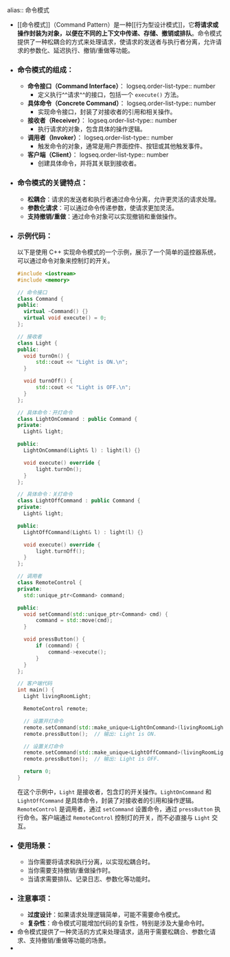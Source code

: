 alias:: 命令模式

- [[命令模式]]（Command Pattern）是一种[[行为型设计模式]]，它**将请求或操作封装为对象，以便在不同的上下文中传递、存储、撤销或排队**。命令模式提供了一种松耦合的方式来处理请求，使请求的发送者与执行者分离，允许请求的参数化、延迟执行、撤销/重做等功能。
- ### 命令模式的组成：
	- **命令接口（Command Interface）**：
	  logseq.order-list-type:: number
		- 定义执行^^请求^^的接口，包括一个 `execute()` 方法。
	- **具体命令（Concrete Command）**：
	  logseq.order-list-type:: number
		- 实现命令接口，封装了对接收者的引用和相关操作。
	- **接收者（Receiver）**：
	  logseq.order-list-type:: number
		- 执行请求的对象，包含具体的操作逻辑。
	- **调用者（Invoker）**：
	  logseq.order-list-type:: number
		- 触发命令的对象，通常是用户界面控件、按钮或其他触发事件。
	- **客户端（Client）**：
	  logseq.order-list-type:: number
		- 创建具体命令，并将其关联到接收者。
- ### 命令模式的关键特点：
	- **松耦合**：请求的发送者和执行者通过命令分离，允许更灵活的请求处理。
	- **参数化请求**：可以通过命令传递参数，使请求更加灵活。
	- **支持撤销/重做**：通过命令对象可以实现撤销和重做操作。
- ### 示例代码：
  以下是使用 C++ 实现命令模式的一个示例，展示了一个简单的遥控器系统，可以通过命令对象来控制灯的开关。
  ```cpp
  #include <iostream>
  #include <memory>
  
  // 命令接口
  class Command {
  public:
    virtual ~Command() {}
    virtual void execute() = 0;
  };
  
  // 接收者
  class Light {
  public:
    void turnOn() {
        std::cout << "Light is ON.\n";
    }
  
    void turnOff() {
        std::cout << "Light is OFF.\n";
    }
  };
  
  // 具体命令：开灯命令
  class LightOnCommand : public Command {
  private:
    Light& light;
  
  public:
    LightOnCommand(Light& l) : light(l) {}
  
    void execute() override {
        light.turnOn();
    }
  };
  
  // 具体命令：关灯命令
  class LightOffCommand : public Command {
  private:
    Light& light;
  
  public:
    LightOffCommand(Light& l) : light(l) {}
  
    void execute() override {
        light.turnOff();
    }
  };
  
  // 调用者
  class RemoteControl {
  private:
    std::unique_ptr<Command> command;
  
  public:
    void setCommand(std::unique_ptr<Command> cmd) {
        command = std::move(cmd);
    }
  
    void pressButton() {
        if (command) {
            command->execute();
        }
    }
  };
  
  // 客户端代码
  int main() {
    Light livingRoomLight;
  
    RemoteControl remote;
  
    // 设置开灯命令
    remote.setCommand(std::make_unique<LightOnCommand>(livingRoomLight));
    remote.pressButton();  // 输出: Light is ON.
  
    // 设置关灯命令
    remote.setCommand(std::make_unique<LightOffCommand>(livingRoomLight));
    remote.pressButton();  // 输出: Light is OFF.
  
    return 0;
  }
  ```
  在这个示例中，`Light` 是接收者，包含灯的开关操作。`LightOnCommand` 和 `LightOffCommand` 是具体命令，封装了对接收者的引用和操作逻辑。`RemoteControl` 是调用者，通过 `setCommand` 设置命令，通过 `pressButton` 执行命令。客户端通过 `RemoteControl` 控制灯的开关，而不必直接与 `Light` 交互。
- ### 使用场景：
	- 当你需要将请求和执行分离，以实现松耦合时。
	- 当你需要支持撤销/重做操作时。
	- 当请求需要排队、记录日志、参数化等功能时。
- ### 注意事项：
	- **过度设计**：如果请求处理逻辑简单，可能不需要命令模式。
	- **复杂性**：命令模式可能增加代码的复杂性，特别是涉及大量命令时。
- 命令模式提供了一种灵活的方式来处理请求，适用于需要松耦合、参数化请求、支持撤销/重做等功能的场景。
-